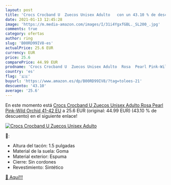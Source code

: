 ```yaml
---
layout: post
title: 'Crocs Crocband U  Zuecos Unisex Adulto   con un 43.10 % de descuento'
date: 2021-01-13 12:45:28
image: 'https://m.media-amazon.com/images/I/31i4YgxfGBL._SL200_.jpg'
comments: true
category: ofertas
author: ring
slug: 'B00RD99IV8-es'
actualPrice: 25.6 EUR
currency: EUR
price: 25.6
comparePrice: 44.99 EUR
prodname: 'Crocs Crocband U  Zuecos Unisex Adulto  Rosa  Pearl Pink-Wild Orchid   41-42 EU'
country: 'es'
flag: '🇪🇸'
buyurl: 'https://www.amazon.es/dp/B00RD99IV8/?tag=tolees-21'
descuento: '43.10'
average: '25.6'
---
```


En este momento está [Crocs Crocband U  Zuecos Unisex Adulto  Rosa  Pearl Pink-Wild Orchid   41-42 EU](https://www.amazon.es/dp/B00RD99IV8/?tag=tolees-21) a 25.6 EUR (original: 44.99 EUR) (43.10 %  de descuento) en el siguiente enlace!

[![Crocs Crocband U  Zuecos Unisex Adulto  ](https://m.media-amazon.com/images/I/31i4YgxfGBL._SL200_.jpg)](https://www.amazon.es/dp/B00RD99IV8/?tag=tolees-21)

🔎:

- Altura del tacón: 1.5 pulgadas
- Material de la suela: Goma
- Material exterior: Espuma
- Cierre: Sin cordones
- Revestimiento: Sintético

[🛒 Aquí!!!](https://www.amazon.es/dp/B00RD99IV8/?tag=tolees-21)

